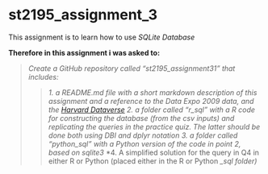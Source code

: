 # st2195_assignment_3
This assignment is to learn how to use *SQLite Database*

**Therefore in this assignment i was asked to:**
> *Create a GitHub repository called “st2195_assignment31” that includes:*
>> *1. a README.md file with a short markdown description of this assignment and a reference to the Data Expo 2009 data, and the [Harvard Dataverse](https://dataverse.harvard.edu/dataset.xhtml?persistentId=doi:10.7910/DVN/HG7NV7)*
>> *2. a folder called “r_sql” with a R code for constructing the database (from the csv inputs) and replicating the queries in the practice quiz. The latter should be done both using DBI and dplyr notation*
>> *3. a folder called “python_sql” with a Python version of the code in point 2, based on sqlite3*
>> *4. A simplified solution for the query in Q4 in either R or Python (placed either in the R or Python *_sql folder)*
